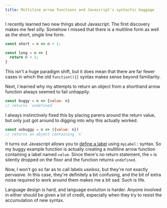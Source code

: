 ```yaml
---
title: Multiline arrow functions and Javascript's syntactic baggage
---
```


I recently learned two new things about Javascript. The first discovery makes me feel silly. Somehow I missed that there is a multiline form as well as the short, single line form.

```js
const short = n => n + 1;

const long = n => {
  return n + 1;
}
```
This isn't a huge paradigm shift, but it does mean that there are far fewer cases in which the old `function(){}` syntax makes sense beyond familiarity.

<!--more-->

Next, I learned why my attempts to return an object from a shorthand arrow function always seemed to fail unhappily.

```js
const buggy = n => {value: n}
// returns `undefined`
```
I always instinctively fixed this by placing parens around the return value, but only just got around to digging into why this actually worked.

```js
const unbuggy = n => ({value: n})
// returns an object containing `n`
```

It turns out Javascript allows you to [define a label](https://developer.mozilla.org/en-US/docs/Web/JavaScript/Reference/Statements/label) using `myLabel:` syntax. So my buggy example function is actually creating a multiline arrow function containing a label named `value`. Since there's no return statement, the `n` is silently dropped on the floor and the function returns `undefined`.

Now, I won't go so far as to call labels *useless*, but they're not exactly pervasive. In this case, they're definitely a bit confusing, and the bit of extra noise required to work around them makes me a bit sad. Such is life.

Language design is hard, and language evolution is harder. Anyone involved in either should be given a lot of credit, especially when they try to resist the accumulation of new syntax.
